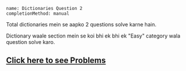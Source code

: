 ```ngMeta
name: Dictionaries Question 2
completionMethod: manual
```

Total dictionaries mein se aapko 2 questions solve karne hain.

Dictionary waale section mein se koi bhi ek bhi ek "Easy" category wala question solve karo.

## [Click here to see Problems](https://www.hackerrank.com/interview/interview-preparation-kit/dictionaries-hashmaps/challenges)
